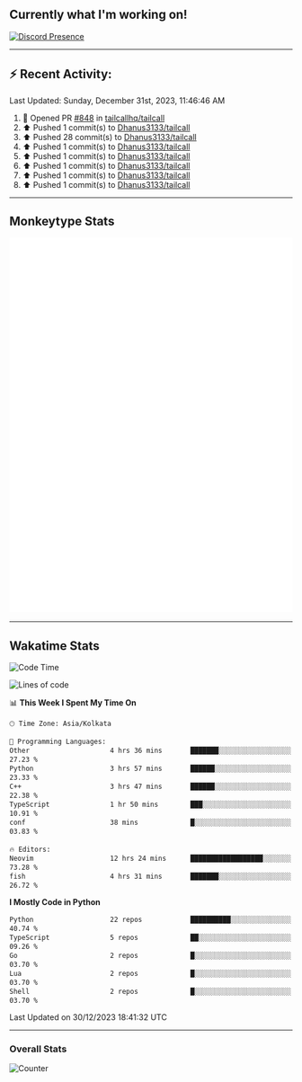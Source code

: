 ## Currently what I'm working on!
[![Discord Presence](https://lanyard.cnrad.dev/api/534981034400284712)](https://discord.com/users/534981034400284712)

---

## :zap: Recent Activity:
<!--RECENT_ACTIVITY:last_update-->
Last Updated: Sunday, December 31st, 2023, 11:46:46 AM
<!--RECENT_ACTIVITY:last_update_end-->
<!--RECENT_ACTIVITY:start-->
1. 💪 Opened PR [#848](https://github.com/tailcallhq/tailcall/pull/848) in [tailcallhq/tailcall](https://github.com/tailcallhq/tailcall)<br>
2. ⬆️ Pushed 1 commit(s) to [Dhanus3133/tailcall](https://github.com/Dhanus3133/tailcall)<br>
3. ⬆️ Pushed 28 commit(s) to [Dhanus3133/tailcall](https://github.com/Dhanus3133/tailcall)<br>
4. ⬆️ Pushed 1 commit(s) to [Dhanus3133/tailcall](https://github.com/Dhanus3133/tailcall)<br>
5. ⬆️ Pushed 1 commit(s) to [Dhanus3133/tailcall](https://github.com/Dhanus3133/tailcall)<br>
6. ⬆️ Pushed 1 commit(s) to [Dhanus3133/tailcall](https://github.com/Dhanus3133/tailcall)<br>
7. ⬆️ Pushed 1 commit(s) to [Dhanus3133/tailcall](https://github.com/Dhanus3133/tailcall)<br>
8. ⬆️ Pushed 1 commit(s) to [Dhanus3133/tailcall](https://github.com/Dhanus3133/tailcall)<br>
<!--RECENT_ACTIVITY:end-->

---

## Monkeytype Stats
<a href="https://monkeytype.com/profile/dhanus">
  <img src="https://raw.githubusercontent.com/Dhanus3133/Dhanus3133/monkeytype/monkeytype-pb.svg" alt="Monkeytype Profile" />
</a>

---

## Wakatime Stats
<!--START_SECTION:waka-->
![Code Time](http://img.shields.io/badge/Code%20Time-1%2C511%20hrs%2033%20mins-blue)

![Lines of code](https://img.shields.io/badge/From%20Hello%20World%20I%27ve%20Written-4.8%20million%20lines%20of%20code-blue)

📊 **This Week I Spent My Time On** 

```text
🕑︎ Time Zone: Asia/Kolkata

💬 Programming Languages: 
Other                    4 hrs 36 mins       ███████░░░░░░░░░░░░░░░░░░   27.23 % 
Python                   3 hrs 57 mins       ██████░░░░░░░░░░░░░░░░░░░   23.33 % 
C++                      3 hrs 47 mins       ██████░░░░░░░░░░░░░░░░░░░   22.38 % 
TypeScript               1 hr 50 mins        ███░░░░░░░░░░░░░░░░░░░░░░   10.91 % 
conf                     38 mins             █░░░░░░░░░░░░░░░░░░░░░░░░   03.83 % 

🔥 Editors: 
Neovim                   12 hrs 24 mins      ██████████████████░░░░░░░   73.28 % 
fish                     4 hrs 31 mins       ███████░░░░░░░░░░░░░░░░░░   26.72 % 
```

**I Mostly Code in Python** 

```text
Python                   22 repos            ██████████░░░░░░░░░░░░░░░   40.74 % 
TypeScript               5 repos             ██░░░░░░░░░░░░░░░░░░░░░░░   09.26 % 
Go                       2 repos             █░░░░░░░░░░░░░░░░░░░░░░░░   03.70 % 
Lua                      2 repos             █░░░░░░░░░░░░░░░░░░░░░░░░   03.70 % 
Shell                    2 repos             █░░░░░░░░░░░░░░░░░░░░░░░░   03.70 % 
```




 Last Updated on 30/12/2023 18:41:32 UTC
<!--END_SECTION:waka-->
---

### Overall Stats

<img src="https://moe-counter.glitch.me/get/@Dhanus3133?theme=asoul" alt="Counter" />

